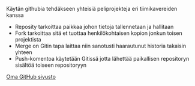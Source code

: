 Käytän githubia tehdäkseen yhteisiä peliprojekteja eri tiimikavereiden kanssa

* Reposity tarkoittaa paikkaa johon tietoja tallennetaan ja hallitaan
* Fork tarkoittaa sitä et tuottaa henkilökohtaisen kopion jonkun toisen projektista
* Merge on Gitin tapa laittaa niin sanotusti haarautunut historia takaisin yhteen
* Push-komentoa käytetään Gitissä jotta lähettää paikallisen repositoryn sisältöä toiseen repositoryyn

[Oma GitHub sivusto](https://github.com/Warfora)
